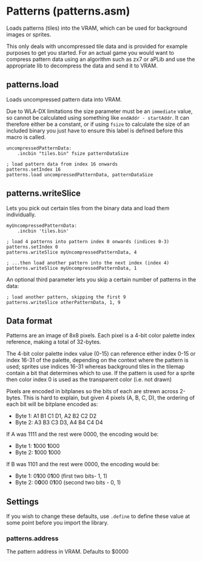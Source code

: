 # Patterns (patterns.asm)

Loads patterns (tiles) into the VRAM, which can be used for background images or sprites.

This only deals with uncompressed tile data and is provided for example purposes to get you started. For an actual game you would want to compress pattern data using an algorithm such as zx7 or aPLib and use the appropriate lib to decompress the data and send it to VRAM.

## patterns.load

Loads uncompressed pattern data into VRAM.

Due to WLA-DX limitations the size parameter must be an `immediate` value, so cannot be calculated using something like `endAddr - startAddr`. It can therefore either be a constant, or if using `fsize` to calculate the size of an included binary you just have to ensure this label is defined before this macro is called.

```
uncompressedPatternData:
    .incbin "tiles.bin" fsize patternDataSize

; load pattern data from index 16 onwards
patterns.setIndex 16
patterns.load uncompressedPatternData, patternDataSize
```

## patterns.writeSlice

Lets you pick out certain tiles from the binary data and load them individually.

```
myUncompressedPatternData:
    .incbin 'tiles.bin'

; load 4 patterns into pattern index 0 onwards (indices 0-3)
patterns.setIndex 0
patterns.writeSlice myUncompressedPatternData, 4

; ...then load another pattern into the next index (index 4)
patterns.writeSlice myUncompressedPatternData, 1
```

An optional third parameter lets you skip a certain number of patterns in the data:

```
; load another pattern, skipping the first 9
patterns.writeSlice otherPatternData, 1, 9
```

## Data format

Patterns are an image of 8x8 pixels. Each pixel is a 4-bit color palette index reference, making a total of 32-bytes.

The 4-bit color palette index value (0-15) can reference either index 0-15 or index 16-31 of the palette, depending on the context where the pattern is used; sprites use indices 16-31 whereas background tiles in the tilemap contain a bit that determines which to use. If the pattern is used for a sprite then color index 0 is used as the transparent color (i.e. not drawn)

Pixels are encoded in bitplanes so the bits of each are strewn across 2-bytes. This is hard to explain, but given 4 pixels (A, B, C, D), the ordering of each bit will be bitplane encoded as:

- Byte 1: A1 B1 C1 D1, A2 B2 C2 D2
- Byte 2: A3 B3 C3 D3, A4 B4 C4 D4

If A was 1111 and the rest were 0000, the encoding would be:

- Byte 1: **1**000 **1**000
- Byte 2: **1**000 **1**000

If B was 1101 and the rest were 0000, the encoding would be:

- Byte 1: 0**1**00 0**1**00 (first two bits- 1, 1)
- Byte 2: 0**0**00 0**1**00 (second two bits - 0, 1)

## Settings

If you wish to change these defaults, use `.define` to define these value at some point before you import the library.

### patterns.address

The pattern address in VRAM. Defaults to $0000
